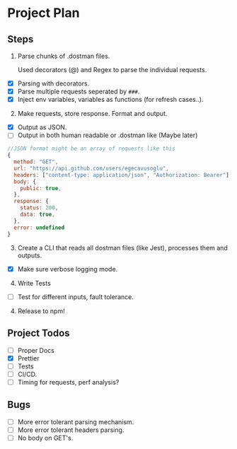 # Project Plan

## Steps

1. Parse chunks of .dostman files.

    Used decorators (@) and Regex to parse the individual requests.

-   [x] Parsing with decorators.
-   [x] Parse multiple requests seperated by `###`.
-   [x] Inject env variables, variables as functions (for refresh cases..).

2. Make requests, store response. Format and output.

-   [x] Output as JSON.
-   [ ] Output in both human readable or .dostman like (Maybe later)

```js
//JSON format might be an array of requests like this
{
  method: "GET",
  url: "https://api.github.com/users/egecavusoglu",
  headers: ["content-type: application/json", "Authorization: Bearer"],
  body: {
    public: true,
  },
  response: {
    status: 200,
    data: true,
  },
  error: undefined
}
```

3. Create a CLI that reads all dostman files (like Jest), processes them and outputs.

-   [x] Make sure verbose logging mode.

4. Write Tests

-   [ ] Test for different inputs, fault tolerance.

4. Release to npm!

## Project Todos

-   [ ] Proper Docs
-   [x] Prettier
-   [ ] Tests
-   [ ] CI/CD.
-   [ ] Timing for requests, perf analysis?

## Bugs

-   [ ] More error tolerant parsing mechanism.
-   [ ] More error tolerant headers parsing.
-   [ ] No body on GET's.
